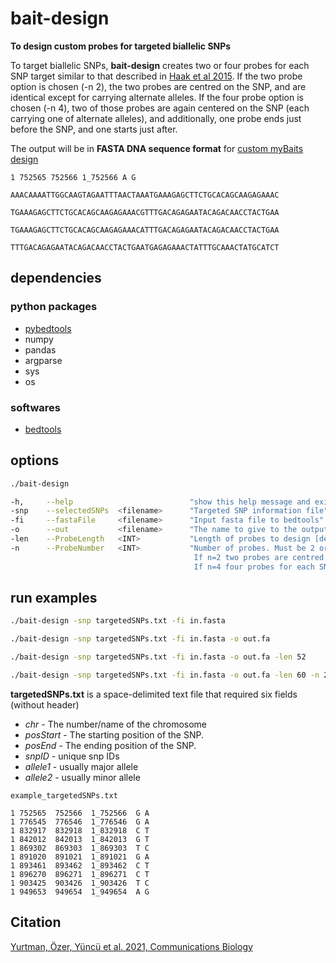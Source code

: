 # bait-design

**To design custom probes for targeted biallelic SNPs**

To target biallelic SNPs, **bait-design** creates two or four probes for each SNP target similar to that described in [Haak et al 2015](https://www.nature.com/articles/nature14317#Sec11). If the two probe option is chosen (-n 2), the two probes are centred on the SNP, and are identical except for carrying alternate alleles. If the four probe option is chosen (-n 4), two of those probes are again centered on the SNP (each carrying one of alternate alleles), and additionally, one probe ends just before the SNP, and one starts just after.

The output will be in **FASTA DNA sequence format** for [custom myBaits design](http://arborbiosci.com/wp-content/uploads/2017/11/myBaits_Sequence_Guidelines.pdf)

```
1 752565 752566 1_752566 A G

AAACAAAATTGGCAAGTAGAATTTAACTAAATGAAAGAGCTTCTGCACAGCAAGAGAAAC
                               TGAAAGAGCTTCTGCACAGCAAGAGAAACGTTTGACAGAGAATACAGACAACCTACTGAA
                               TGAAAGAGCTTCTGCACAGCAAGAGAAACATTTGACAGAGAATACAGACAACCTACTGAA
                                                             TTTGACAGAGAATACAGACAACCTACTGAATGAGAGAAACTATTTGCAAACTATGCATCT
```

## dependencies

### python packages
- [pybedtools](https://daler.github.io/pybedtools/index.html)
- numpy
- pandas
- argparse
- sys
- os

### softwares
- [bedtools](https://bedtools.readthedocs.io/en/latest/)

## options

```bash
./bait-design

-h,     --help                          "show this help message and exit"
-snp    --selectedSNPs  <filename>      "Targeted SNP information file"
-fi     --fastaFile     <filename>      "Input fasta file to bedtools"
-o      --out           <filename>      "The name to give to the output file."
-len    --ProbeLength   <INT>           "Length of probes to design [default=60]"
-n      --ProbeNumber   <INT>           "Number of probes. Must be 2 or 4 [default=4].
                                         If n=2 two probes are centred on the SNP will design
                                         If n=4 four probes for each SNP target will design"
```

## run examples

```bash
./bait-design -snp targetedSNPs.txt -fi in.fasta
```

```bash
./bait-design -snp targetedSNPs.txt -fi in.fasta -o out.fa
```

```bash
./bait-design -snp targetedSNPs.txt -fi in.fasta -o out.fa -len 52
```

```bash
./bait-design -snp targetedSNPs.txt -fi in.fasta -o out.fa -len 60 -n 2
```

**targetedSNPs.txt** is a space-delimited text file that required six fields (without header)

* *chr* - The number/name of the chromosome
* *posStart* - The starting position of the SNP.
* *posEnd* - The ending position of the SNP.
* *snpID* - unique snp IDs
* *allele1* - usually major allele
* *allele2* - usually minor allele

```
example_targetedSNPs.txt

1 752565  752566  1_752566  G A
1 776545  776546  1_776546  G A
1 832917  832918  1_832918  C T
1 842012  842013  1_842013  G T
1 869302  869303  1_869303  T C
1 891020  891021  1_891021  G A
1 893461  893462  1_893462  C T
1 896270  896271  1_896271  C T
1 903425  903426  1_903426  T C
1 949653  949654  1_949654  A G
```

## Citation

[Yurtman, Özer, Yüncü et al. 2021, Communications Biology](https://doi.org/10.1038/s42003-021-02794-8)
